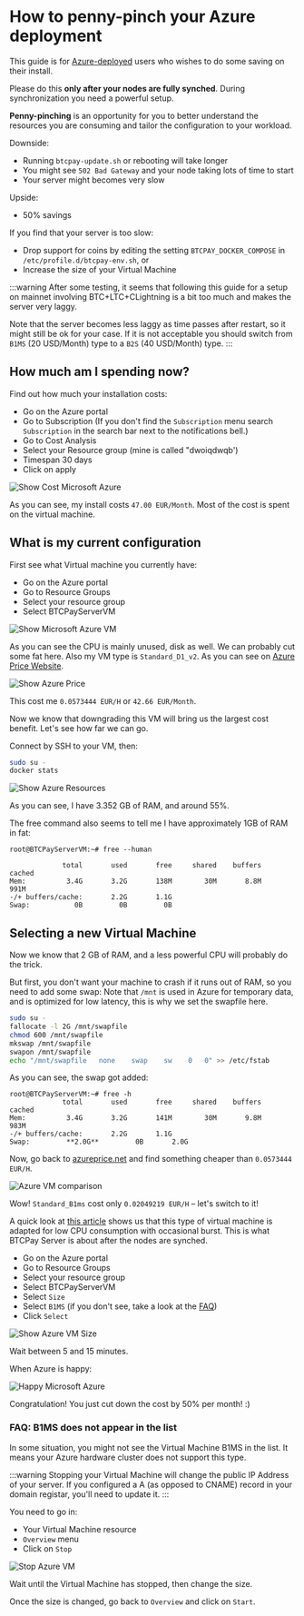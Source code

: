 # How to penny-pinch your Azure deployment

This guide is for [Azure-deployed](https://github.com/btcpayserver/btcpayserver-azure) users who wishes to do some saving on their install.

Please do this **only after your nodes are fully synched**.
During synchronization you need a powerful setup.

**Penny-pinching** is an opportunity for you to better understand the resources you are consuming and tailor the configuration to your workload.

Downside:

* Running `btcpay-update.sh` or rebooting will take longer
* You might see `502 Bad Gateway` and your node taking lots of time to start
* Your server might becomes very slow

Upside:

* 50% savings

If you find that your server is too slow:

* Drop support for coins by editing the setting `BTCPAY_DOCKER_COMPOSE` in `/etc/profile.d/btcpay-env.sh`, or
* Increase the size of your Virtual Machine

:::warning
After some testing, it seems that following this guide for a setup on mainnet involving BTC+LTC+CLightning is a bit too much and makes the server very laggy.

Note that the server becomes less laggy as time passes after restart, so it might still be ok for your case.
If it is not acceptable you should switch from `B1MS` (20 USD/Month) type to a `B2S` (40 USD/Month) type.
:::

## How much am I spending now?

Find out how much your installation costs:

* Go on the Azure portal
* Go to Subscription (If you don't find the `Subscription` menu search `Subscription` in the search bar next to the notifications bell.)
* Go to Cost Analysis
* Select your Resource group (mine is called "dwoiqdwqb')
* Timespan 30 days
* Click on apply

![Show Cost Microsoft Azure](../img/ShowCost.png "Show Cost Microsoft Azure")

As you can see, my install costs `47.00 EUR/Month`.
Most of the cost is spent on the virtual machine.

## What is my current configuration

First see what Virtual machine you currently have:

* Go on the Azure portal
* Go to Resource Groups
* Select your resource group
* Select BTCPayServerVM

![Show Microsoft Azure VM](../img/ShowVM.png "Show Microsoft Azure VM")

As you can see the CPU is mainly unused, disk as well. We can probably cut some fat here.
Also my VM type is `Standard_D1_v2`. As you can see on [Azure Price Website](https://azureprice.net/).

![Show Azure Price](../img/ShowPrice.png "Show Azure Price")

This cost me `0.0573444 EUR/H` or `42.66 EUR/Month`.

Now we know that downgrading this VM will bring us the largest cost benefit.
Let's see how far we can go.

Connect by SSH to your VM, then:

```bash
sudo su -
docker stats
```

![Show Azure Resources](../img/ShowResources.png "Show Azure Resources")

As you can see, I have 3.352 GB of RAM, and around 55%.

The free command also seems to tell me I have approximately 1GB of RAM in fat:

```
root@BTCPayServerVM:~# free --human

             total       used       free     shared    buffers     cached
Mem:          3.4G       3.2G       138M        30M       8.8M       991M
-/+ buffers/cache:       2.2G       1.1G
Swap:           0B         0B         0B
```

## Selecting a new Virtual Machine

Now we know that 2 GB of RAM, and a less powerful CPU will probably do the trick.

But first, you don't want your machine to crash if it runs out of RAM, so you need to add some swap:
Note that `/mnt` is used in Azure for temporary data, and is optimized for low latency, this is why we set the swapfile here.

```bash
sudo su -
fallocate -l 2G /mnt/swapfile
chmod 600 /mnt/swapfile
mkswap /mnt/swapfile
swapon /mnt/swapfile
echo "/mnt/swapfile   none    swap    sw    0   0" >> /etc/fstab
```

As you can see, the swap got added:

```
root@BTCPayServerVM:~# free -h
             total       used       free     shared    buffers     cached
Mem:          3.4G       3.2G       141M        30M       9.8M       983M
-/+ buffers/cache:       2.2G       1.1G
Swap:         **2.0G**         0B       2.0G
```

Now, go back to [azureprice.net](https://azureprice.net/) and find something cheaper than `0.0573444 EUR/H`.

![Azure VM comparison](../img/ShowB1.png "Azure VM comparison")

Wow! `Standard_B1ms` cost only `0.02049219 EUR/H` – let's switch to it!

A quick look at [this article](https://www.singhkays.com/blog/understanding-azure-b-series/) shows us that this type of virtual machine is adapted for low CPU consumption with occasional burst. This is what BTCPay Server is about after the nodes are synched.

* Go on the Azure portal
* Go to Resource Groups
* Select your resource group
* Select BTCPayServerVM
* Select `Size`
* Select `B1MS` (if you don't see, take a look at the [FAQ](#b1ms))
* Click `Select`

![Show Azure VM Size](../img/ShowSize.png "Show Azure VM Size")

Wait between 5 and 15 minutes.

When Azure is happy:

![Happy Microsoft Azure](../img/HappyAzure.png "Happy Microsoft Azure")

Congratulation! You just cut down the cost by 50% per month! :)

### FAQ: B1MS does not appear in the list <a name="b1ms"></a>

In some situation, you might not see the Virtual Machine B1MS in the list.
It means your Azure hardware cluster does not support this type.

:::warning
Stopping your Virtual Machine will change the public IP Address of your server. If you configured a A (as opposed to CNAME) record in your domain registar, you'll need to update it.
:::

You need to go in:

* Your Virtual Machine resource
* `Overview` menu
* Click on `Stop`

![Stop Azure VM](../img/StopVM.png "Stop Azure VM")

Wait until the Virtual Machine has stopped, then change the size.

Once the size is changed, go back to `Overview` and click on `Start`.
